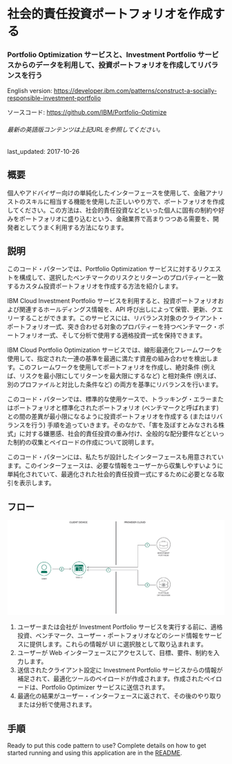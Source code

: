 # 社会的責任投資ポートフォリオを作成する

### Portfolio Optimization サービスと、Investment Portfolio サービスからのデータを利用して、投資ポートフォリオを作成してリバランスを行う

English version: https://developer.ibm.com/patterns/construct-a-socially-responsible-investment-portfolio
  
ソースコード: https://github.com/IBM/Portfolio-Optimize

###### 最新の英語版コンテンツは上記URLを参照してください。
last_updated:    2017-10-26

 ## 概要

個人やアドバイザー向けの単純化したインターフェースを使用して、金融アナリストのスキルに相当する機能を使用した正しいやり方で、ポートフォリオを作成してください。この方法は、社会的責任投資などといった個人に固有の制約や好みをポートフォリオに盛り込むという、金融業界で高まりつつある需要を、開発者としてうまく利用する方法になります。

## 説明

このコード・パターンでは、Portfolio Optimization サービスに対するリクエストを構成して、選択したベンチマークのリスクとリターンのプロパティーと一致するカスタム投資ポートフォリオを作成する方法を紹介します。

IBM Cloud Investment Portfolio サービスを利用すると、投資ポートフォリオおよび関連するホールディングス情報を、API 呼び出しによって保管、更新、クエリーすることができます。このサービスには、リバランス対象のクライアント・ポートフォリオ一式、突き合わせる対象のプロパティーを持つベンチマーク・ポートフォリオ一式、そして分析で使用する適格投資一式を保持できます。

IBM Cloud Portfolio Optimization サービスでは、線形最適化フレームワークを使用して、指定された一連の基準を最適に満たす資産の組み合わせを検出します。このフレームワークを使用してポートフォリオを作成し、絶対条件 (例えば、リスクを最小限にしてリターンを最大限にするなど) と相対条件 (例えば、別のプロファイルと対比した条件など) の両方を基準にリバランスを行います。

このコード・パターンでは、標準的な使用ケースで、トラッキング・エラーまたはポートフォリオと標準化されたポートフォリオ (ベンチマークと呼ばれます) との間の差異が最小限になるように投資ポートフォリオを作成する (またはリバランスを行う) 手順を追っていきます。そのなかで、「害を及ぼすとみなされる株式」に対する嫌悪感、社会的責任投資の重み付け、全般的な配分要件などといった制約の収集とペイロードの作成について説明します。

このコード・パターンには、私たちが設計したインターフェースも用意されています。このインターフェースは、必要な情報をユーザーから収集しやすいように単純化されていて、最適化された社会的責任投資一式にするために必要となる取引を表示します。

## フロー

![フロー](./images/portfolio-optimization-arch.png)

1. ユーザーまたは会社が Investment Portfolio サービスを実行する前に、適格投資、ベンチマーク、ユーザー・ポートフォリオなどのシード情報をサービスに提供します。これらの情報が UI に選択肢として取り込まれます。
1. ユーザーが Web インターフェースにアクセスして、目標、要件、制約を入力します。
1. 送信されたクライアント設定に Investment Portfolio サービスからの情報が補足されて、最適化ツールのペイロードが作成されます。作成されたペイロードは、Portfolio Optimizer サービスに送信されます。
1. 最適化の結果がユーザー・インターフェースに返されて、その後のやり取りまたは分析で使用されます。

## 手順

Ready to put this code pattern to use? Complete details on how to get started running and using this application are in the [README](https://github.com/IBM/Portfolio-Optimize/blob/master/README.md).
